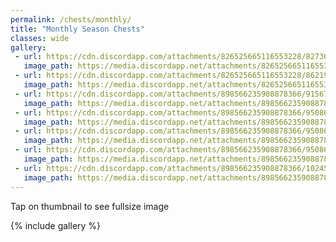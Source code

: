 ```yaml
---
permalink: /chests/monthly/
title: "Monthly Season Chests"
classes: wide
gallery:
 - url: https://cdn.discordapp.com/attachments/826525665116553228/827368664105484318/image0.png
   image_path: https://media.discordapp.net/attachments/826525665116553228/827368664105484318/image0.png?width=199&height=139   
 - url: https://cdn.discordapp.com/attachments/826525665116553228/862197122257518622/IMG_4606.PNG
   image_path: https://media.discordapp.net/attachments/826525665116553228/862197122257518622/IMG_4606.PNG?width=199&height=139   
 - url: https://cdn.discordapp.com/attachments/898566235908878366/915679347795460117/IMG_2275.PNG
   image_path: https://media.discordapp.net/attachments/898566235908878366/915679347795460117/IMG_2275.PNG?width=199&height=139   
 - url: https://cdn.discordapp.com/attachments/898566235908878366/950861153762955414/IMG_4364.PNG
   image_path: https://media.discordapp.net/attachments/898566235908878366/950861153762955414/IMG_4364.PNG?width=199&height=139   
 - url: https://cdn.discordapp.com/attachments/898566235908878366/950861915708620830/IMG_3173.PNG
   image_path: https://media.discordapp.net/attachments/898566235908878366/950861915708620830/IMG_3173.PNG?width=199&height=139   
 - url: https://cdn.discordapp.com/attachments/898566235908878366/950862814350802984/IMG_4063.PNG
   image_path: https://media.discordapp.net/attachments/898566235908878366/950862814350802984/IMG_4063.PNG?width=199&height=139   
 - url: https://cdn.discordapp.com/attachments/898566235908878366/1024589319064785006/IMG_6233.PNG
   image_path: https://media.discordapp.net/attachments/898566235908878366/1024589319064785006/IMG_6233.PNG?width=199&height=139   
---  
```


Tap on thumbnail to see fullsize image

{% include gallery %}

